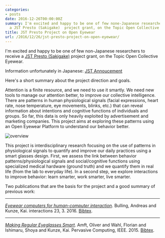 ```yaml
---
categories:
- posts
date: 2016-12-26T00:00:00Z
summary: I'm excited and happy to be one of few none-Japanese researchers to receive
  a JST Presto (Sakigake)  project grant, on the Topic Open Collective Eyewear.
title: JST Presto Project on Open Eyewear
url: /2016/12/26/jst-presto-project-on-open-eyewear/
---
```


I'm excited and happy to be one of few non-Japanese researchers to receive a [JST Presto (Sakigake)](https://www.jst.go.jp/kisoken/presto/en/index.html)
project grant, on the Topic Open Collective Eyewear.

<!--more-->
Information unfortunately in Japanese:
[JST Annoucement](https://www.jst.go.jp/kisoken/presto/news/2016/161118/161118presto.pdf)

Here's a short summary about the project direction and goals.

Attention is a finite resource, and we need to use it smartly.
We need new tools to manage our attention better,
to improve our collective intelligence.
There are patterns in human physiological signals
(facial expressions, heart rate, nose temperature,
eye movements, blinks, etc.) that can reveal information
about intentions and cognitive functions of individuals
and groups. So far, this data is only heavily exploited by
advertisement and marketing companies. This project aims at
exploring these patterns using an Open Eyewear Platform to
understand our behavior better.

![overview](/imgs/eyewear-overview.jpg)

This project is interdisciplinary research focusing on
the use of patterns in physiological signals to quantify
and improve our daily practices using a smart glasses design.
First, we assess the link between behavior
patterns/physiological signals and social/cognitive
functions using specialized medical hardware (ground truth)
and we quantify them in real life (from the lab to everyday life).
In a second step, we explore interactions to improve behavior:
learn smarter, work smarter, live smarter.

Two publications that are the basis for the project and
a good summary of previous work:

<hr />
<p><a href="/papers/bulling2016eyewear.pdf"><em>Eyewear computers for human-computer interaction</em></a>. Bulling, Andreas and Kunze, Kai. interactions 23, 3. 2016. <a href="papers/bib/bulling2016eyewear.bib">Bibtex</a>. </p>
<hr />
<p><a href="/papers/amft2015making.pdf"><em>Making Regular Eyeglasses Smart</em></a>. Amft, Oliver and Wahl, Florian and Ishimaru, Shoya and Kunze, Kai. Pervasive Computing, IEEE. 2015. <a href="papers/bib/amft2015making.bib">Bibtex</a>. </p>
